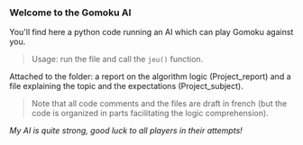 ### Welcome to the Gomoku AI  
  
You'll find here a python code running an AI which can play Gomoku against you.  
> Usage: run the file and call the `jeu()` function.  

Attached to the folder: a report on the algorithm logic (Project_report) and a file explaining the topic and the expectations (Project_subject).  
> Note that all code comments and the files are draft in french (but the code is organized in parts facilitating the logic comprehension).  

*My AI is quite strong, good luck to all players in their attempts!*  
